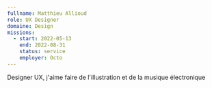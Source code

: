 ```yaml
---
fullname: Matthieu Allioud
role: UX Designer
domaine: Design
missions:
  - start: 2022-05-13
    end: 2022-08-31
    status: service
    employer: Octo
---
```


Designer UX, j'aime faire de l'illustration et de la musique électronique
